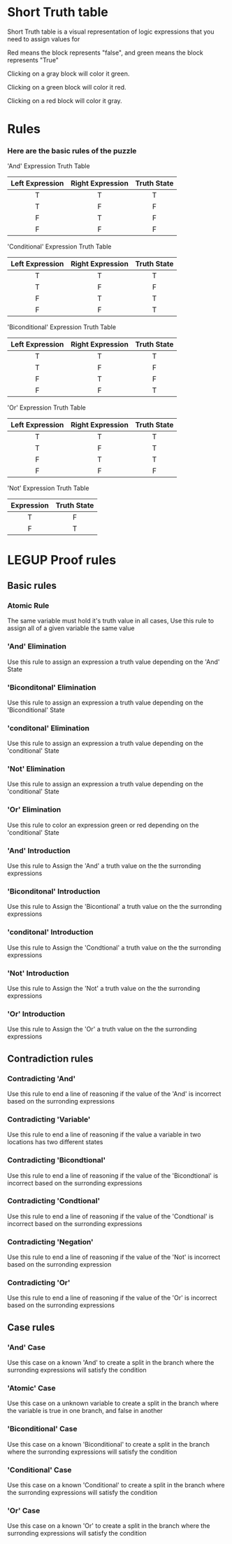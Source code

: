 # Short Truth table
Short Truth table is a visual representation of logic expressions that you need to assign values for

Red means the block represents "false", and green means the block represents "True"

Clicking on a gray block will color it green.

Clicking on a green block will color it red.

Clicking on a red block will color it gray.



# Rules
### Here are the basic rules of the puzzle

'And' Expression Truth Table

| Left Expression     | Right Expression    | Truth State   |
| :----:            |    :----:         |     :----:    |
|       T           |       T           |       T       |
|       T           |       F           |       F       |
|       F           |       T           |       F       |
|       F           |       F           |       F       |

'Conditional' Expression Truth Table

| Left Expression     | Right Expression    | Truth State   |
| :----:            |    :----:         |     :----:    |
|       T           |       T           |       T       |
|       T           |       F           |       F       |
|       F           |       T           |       T       |
|       F           |       F           |       T       |

'Biconditional' Expression Truth Table

| Left Expression     | Right Expression    | Truth State   |
| :----:            |    :----:         |     :----:    |
|       T           |       T           |       T       |
|       T           |       F           |       F       |
|       F           |       T           |       F       |
|       F           |       F           |       T       |

'Or' Expression Truth Table

| Left Expression     | Right Expression    | Truth State   |
| :----:            |    :----:         |     :----:    |
|       T           |       T           |       T       |
|       T           |       F           |       T       |
|       F           |       T           |       T       |
|       F           |       F           |       F       |

'Not' Expression Truth Table

|  Expression       | Truth State   |
| :----:            |    :----:     | 
|       T           |       F       |   
|       F           |       T       |   



# LEGUP Proof rules
## Basic rules


### Atomic Rule

The same variable must hold it's truth value in all cases, Use this rule to assign all of a given variable the same value


### 'And' Elimination

Use this rule to assign an expression a truth value depending on the 'And' State

### 'Biconditonal' Elimination 

Use this rule to assign an expression a truth value depending on the 'Biconditional'  State


### 'conditonal' Elimination 

Use this rule to assign an expression a truth value depending on the 'conditional' State


### 'Not' Elimination 

Use this rule to assign an expression a truth value depending on the 'conditional' State

### 'Or' Elimination 

Use this rule to color an expression green or red depending on the 'conditional' State

### 'And' Introduction

Use this rule to Assign the 'And' a truth value on the the surronding expressions

### 'Biconditonal' Introduction

Use this rule to Assign the 'Bicontional' a truth value on the the surronding expressions

### 'conditonal' Introduction 

Use this rule to Assign the 'Condtional' a truth value on the the surronding expressions

### 'Not' Introduction 

Use this rule to Assign the 'Not' a truth value on the the surronding expressions

### 'Or' Introduction 
Use this rule to Assign the 'Or' a truth value on the the surronding expressions


## Contradiction rules

### Contradicting 'And'

Use this rule to end a line of reasoning if the value of the 'And' is incorrect based on the surronding expressions

### Contradicting 'Variable'

Use this rule to end a line of reasoning if the value a variable in two locations has two different states

### Contradicting 'Bicondtional'

Use this rule to end a line of reasoning if the value of the 'Bicondtional' is incorrect based on the surronding expressions

### Contradicting 'Condtional'

Use this rule to end a line of reasoning if the value of the 'Condtional' is incorrect based on the surronding expressions

### Contradicting 'Negation'

Use this rule to end a line of reasoning if the value of the 'Not' is incorrect based on the surronding expression

### Contradicting 'Or'

Use this rule to end a line of reasoning if the value of the 'Or' is incorrect based on the surronding expressions

## Case rules

### 'And' Case

Use this case on a known 'And' to create a split in the branch where the surronding expressions will satisfy the condition

### 'Atomic' Case

Use this case on a unknown variable to create a split in the branch where the variable is true in one branch, and false in another

### 'Biconditional' Case

Use this case on a known 'Biconditional' to create a split in the branch where the surronding expressions will satisfy the condition

### 'Conditional' Case

Use this case on a known 'Conditional' to create a split in the branch where the surronding expressions will satisfy the condition

### 'Or' Case

Use this case on a known 'Or' to create a split in the branch where the surronding expressions will satisfy the condition
